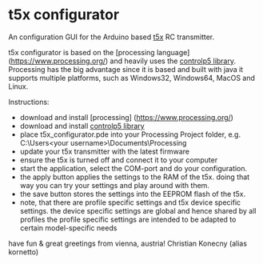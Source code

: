 t5x configurator
================

An configuration GUI for the Arduino based [t5x](https://github.com/ckonecny/t5x) RC transmitter.

t5x configurator is based on the [processing language] (https://www.processing.org/) and heavily uses the [controlp5 library](http://www.sojamo.de/libraries/controlP5/).
Processing has the big advantage since it is based and built with java it supports multiple platforms, such as Windows32, Windows64, MacOS and Linux.

Instructions: 
- download and install [processing] (https://www.processing.org/)
- download and install [controlp5 library](http://www.sojamo.de/libraries/controlP5/)
- place t5x_configurator.pde into your Processing Project folder, e.g. C:\Users\<your username>\Documents\Processing 
- update your t5x transmitter with the latest firmware
- ensure the t5x is turned off and connect it to your computer
- start the application, select the COM-port and do your configuration.
- the apply button applies the settings to the RAM of the t5x. doing that way you can try your settings and play around with them.
- the save button stores the settings into the EEPROM flash of the t5x.
- note, that there are profile specific settings and t5x device specific settings.
  the device specific settings are global and hence shared by all profiles
  the profile specific settings are intended to be adapted to certain model-specific needs


have fun & great greetings from vienna, austria!
Christian Konecny (alias kornetto)


